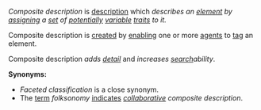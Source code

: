 *Composite description* is [description](https://github.com/gcassel/Modular-Organization-Terminology/blob/master/terms/describe.md) which *describes an [element](https://github.com/gcassel/Modular-Organization-Terminology/blob/master/terms/element.md) by [assigning](https://github.com/gcassel/Modular-Organization-Terminology/blob/master/terms/assign.md) a [set](https://github.com/gcassel/Modular-Organization-Terminology/blob/master/terms/set.md) of [potentially](https://github.com/gcassel/Modular-Organization-Terminology/blob/master/terms/potential.md) [variable](https://github.com/gcassel/Modular-Organization-Terminology/blob/master/terms/variable.md) [traits](https://github.com/gcassel/Modular-Organization-Terminology/blob/master/terms/trait.md) to it.*
		
Composite description is [created](https://github.com/gcassel/Modular-Organization-Terminology/blob/master/terms/creation.md) by [enabling](https://github.com/gcassel/Modular-Organization-Terminology/blob/master/terms/enable.md) one or more [agents](https://github.com/gcassel/Modular-Organization-Terminology/blob/master/terms/agent.md) to [tag](https://github.com/gcassel/Modular-Organization-Terminology/blob/master/terms/tag.md) an element.
		
Composite description *adds [detail](https://github.com/gcassel/Modular-Organization-Terminology/blob/master/terms/detail.md)* and *increases [search](https://github.com/gcassel/Modular-Organization-Terminology/blob/master/terms/search.md)ability*.
		
**Synonyms:**  
* *Faceted classification* is a close synonym.
* The [term](https://github.com/gcassel/Modular-Organization-Terminology/blob/master/terms/term.md) *folksonomy* [indicates](https://github.com/gcassel/Modular-Organization-Terminology/blob/master/terms/indicate.md) *[collaborative](https://github.com/gcassel/Modular-Organization-Terminology/blob/master/terms/collaboration.md) composite description*.

